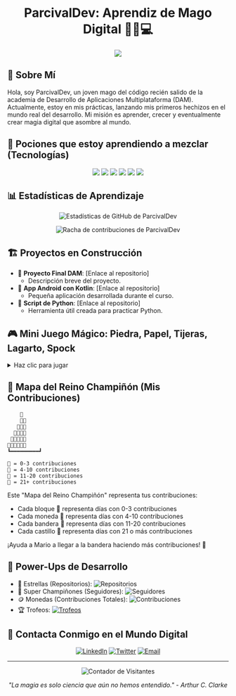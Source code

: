 <h1 align="center">ParcivalDev: Aprendiz de Mago Digital 🧙‍♂️💻</h1>

<p align="center">
  <img src="https://readme-typing-svg.herokuapp.com/?lines=Bienvenido+a+mi+perfil+mágico;Desarrollador+Junior;Recién+graduado+de+DAM;En+busca+de+aventuras+digitales&center=true&width=380&height=50">
</p>

## 🔮 Sobre Mí

Hola, soy ParcivalDev, un joven mago del código recién salido de la academia de Desarrollo de Aplicaciones Multiplataforma (DAM). Actualmente, estoy en mis prácticas, lanzando mis primeros hechizos en el mundo real del desarrollo. Mi misión es aprender, crecer y eventualmente crear magia digital que asombre al mundo.

## 🧪 Pociones que estoy aprendiendo a mezclar (Tecnologías)

<p align="center">
  <img src="https://img.shields.io/badge/Python-3776AB?style=for-the-badge&logo=python&logoColor=white" />
  <img src="https://img.shields.io/badge/Kotlin-0095D5?style=for-the-badge&logo=kotlin&logoColor=white" />
  <img src="https://img.shields.io/badge/Java-ED8B00?style=for-the-badge&logo=java&logoColor=white" />
  <img src="https://img.shields.io/badge/HTML5-E34F26?style=for-the-badge&logo=html5&logoColor=white" />
  <img src="https://img.shields.io/badge/CSS3-1572B6?style=for-the-badge&logo=css3&logoColor=white" />
  <img src="https://img.shields.io/badge/Android-3DDC84?style=for-the-badge&logo=android&logoColor=white" />
</p>

## 📊 Estadísticas de Aprendizaje

<p align="center">
  <img src="https://github-readme-stats.vercel.app/api?username=ParcivalDev&show_icons=true&theme=tokyonight" alt="Estadísticas de GitHub de ParcivalDev">
</p>

<p align="center">
  <img src="https://github-readme-streak-stats.herokuapp.com/?user=ParcivalDev&theme=tokyonight" alt="Racha de contribuciones de ParcivalDev">
</p>

## 🏗️ Proyectos en Construcción

- 🌟 **Proyecto Final DAM**: [Enlace al repositorio]
  - Descripción breve del proyecto.
- 🚀 **App Android con Kotlin**: [Enlace al repositorio]
  - Pequeña aplicación desarrollada durante el curso.
- 🐍 **Script de Python**: [Enlace al repositorio]
  - Herramienta útil creada para practicar Python.

## 🎮 Mini Juego Mágico: Piedra, Papel, Tijeras, Lagarto, Spock

<details>
<summary>Haz clic para jugar</summary>

¿Te atreves a desafiar al asistente mágico? Elige tu movimiento:

- 🪨 [Piedra](https://github.com/ParcivalDev/ParcivalDev/issues/new?title=RPSLS|piedra&body=Haz+clic+en+%27Submit+new+issue%27+para+jugar+piedra)
- 📄 [Papel](https://github.com/ParcivalDev/ParcivalDev/issues/new?title=RPSLS|papel&body=Haz+clic+en+%27Submit+new+issue%27+para+jugar+papel)
- ✂️ [Tijeras](https://github.com/ParcivalDev/ParcivalDev/issues/new?title=RPSLS|tijeras&body=Haz+clic+en+%27Submit+new+issue%27+para+jugar+tijeras)
- 🦎 [Lagarto](https://github.com/ParcivalDev/ParcivalDev/issues/new?title=RPSLS|lagarto&body=Haz+clic+en+%27Submit+new+issue%27+para+jugar+lagarto)
- 🖖 [Spock](https://github.com/ParcivalDev/ParcivalDev/issues/new?title=RPSLS|spock&body=Haz+clic+en+%27Submit+new+issue%27+para+jugar+spock)

</details>

## 🏰 Mapa del Reino Champiñón (Mis Contribuciones)

```
    🏁
    🚩🏰
   🔶🔶🔶
  🔶🔶🔶🔶
 🔶🔶🔶🔶🔶
🔲🔲🔲🔲🔲🔲
┗━━━━━━━━━┛

🔲 = 0-3 contribuciones
🔶 = 4-10 contribuciones
🚩 = 11-20 contribuciones
🏰 = 21+ contribuciones
```

Este "Mapa del Reino Champiñón" representa tus contribuciones:
- Cada bloque 🔲 representa días con 0-3 contribuciones
- Cada moneda 🔶 representa días con 4-10 contribuciones
- Cada bandera 🚩 representa días con 11-20 contribuciones
- Cada castillo 🏰 representa días con 21 o más contribuciones

¡Ayuda a Mario a llegar a la bandera haciendo más contribuciones! 🏁


## 🍄 Power-Ups de Desarrollo

- 🌟 Estrellas (Repositorios): ![Repositorios](https://img.shields.io/badge/dynamic/json?color=yellow&label=Repos&query=%24.public_repos&url=https%3A%2F%2Fapi.github.com%2Fusers%2FParcivalDev&logo=github)
- 🍄 Super Champiñones (Seguidores): ![Seguidores](https://img.shields.io/badge/dynamic/json?color=blue&label=Seguidores&query=%24.followers&url=https%3A%2F%2Fapi.github.com%2Fusers%2FParcivalDev&logo=github)
- 🪙 Monedas (Contribuciones Totales): ![Contribuciones](https://img.shields.io/badge/dynamic/json?color=green&label=Contribuciones&query=total&url=https%3A%2F%2Fgithub-readme-streak-stats.herokuapp.com%2F%3Fuser%3DParcivalDev%26type%3Djson&logo=github)
- 🏆 Trofeos: [![Trofeos](https://github-profile-trophy.vercel.app/?username=ParcivalDev&row=1&column=6&theme=darkhub&no-frame=true)](https://github.com/ryo-ma/github-profile-trophy)

## 📡 Contacta Conmigo en el Mundo Digital

<p align="center">
  <a href="https://linkedin.com/in/ParcivalDev"><img src="https://img.shields.io/badge/LinkedIn-0077B5?style=for-the-badge&logo=linkedin&logoColor=white" alt="LinkedIn"></a>
  <a href="https://twitter.com/ParcivalDev"><img src="https://img.shields.io/badge/Twitter-1DA1F2?style=for-the-badge&logo=twitter&logoColor=white" alt="Twitter"></a>
  <a href="mailto:parcival@example.com"><img src="https://img.shields.io/badge/Email-D14836?style=for-the-badge&logo=gmail&logoColor=white" alt="Email"></a>
</p>

---

<p align="center">
  <img src="https://komarev.com/ghpvc/?username=ParcivalDev&label=Visitantes+Encantados&color=blueviolet" alt="Contador de Visitantes">
</p>

<p align="center">
  <i>"La magia es solo ciencia que aún no hemos entendido." - Arthur C. Clarke</i>
</p>
